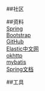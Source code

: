 ##社区    

##资料    
[Spring](https://spring.io/guides)              
[Bootstrap](https://v3.bootcss.com/components/#navbar)  
[GitHub](https://github.com/)   
[Elastic中文网](https://elasticsearch.cn/)     
[okhttp](https://square.github.io/okhttp/)      
[mybatis](http://mybatis.org/spring-boot-starter/mybatis-spring-boot-autoconfigure/)        
[Spring文档](https://docs.spring.io/spring-boot/docs/2.1.0.RC1/reference/htmlsingle/#boot-features-nosql)       

##工具    
